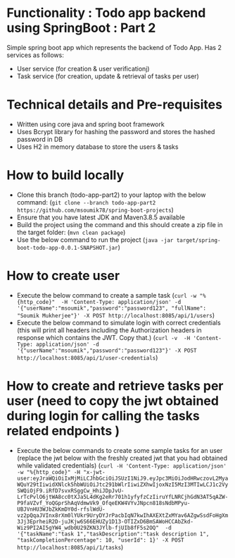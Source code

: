 # Functionality : Todo app backend using SpringBoot : Part 2
Simple spring boot app which represents the backend of Todo App.
Has 2 services as follows:
- User service (for creation & user verificationj)
- Task service (for creation, update & retrieval of tasks per user)


# Technical details and Pre-requisites
- Written using core java and spring boot framework
- Uses Bcrypt library for hashing the password and stores the hashed password in DB
- Uses H2 in memory database to store the users & tasks



# How to build locally
- Clone this branch (todo-app-part2) to your laptop with the below command:
  (`git clone --branch todo-app-part2 https://github.com/msoumik78/spring-boot-projects`)
- Ensure that you have latest JDK and Maven3.8.5 available
- Build the project using the command and this should create a zip file in the target folder:
  (`mvn clean package`)
- Use the below command to run the project
  (`java -jar target/spring-boot-todo-app-0.0.1-SNAPSHOT.jar`)


# How to create user
- Execute the below command to create a sample task
  (`curl -w "%{http_code}"  -H 'Content-Type: application/json' -d  '{"userName":"msoumik","password":"password123", "fullName": "Soumik Mukherjee"}' -X POST http://localhost:8085/api/1/users`)
- Execute the below command to simulate login with correct credentials (this will print all headers including the Authorization headers in response which contains the JWT. Copy that.)
  (`curl -v  -H 'Content-Type: application/json' -d  '{"userName":"msoumik","password":"password123"}' -X POST http://localhost:8085/api/1/user-credentials`)


# How to create and retrieve tasks per user (need to copy the jwt obtained during login for calling the tasks related endpoints )
- Execute the below commands to create some sample tasks for an user (replace the jwt below with the freshly created jwt that you had obtained while validated credentials)
 (`curl -H 'Content-Type: application/json' -w "%{http_code}" -H "x-jwt-user:eyJraWQiOiIxMjMiLCJhbGciOiJSUzI1NiJ9.eyJpc3MiOiJodHRwczovL2MyaWQuY29tIiwidXNlck5hbWUiOiJtc291bWlrIiwiZXhwIjoxNzI5MzI3MTIwLCJ1c2VySWQiOjF9.iRfD7svxRSggCw_HhiJDpJvU-LrTcPvlO6jtWA8cc0tXJa5L4dKg2eRr701h1yfyfzCzIiruYfLNRCjhGdN3AT5qAZW-P9faVZvf_YoQGprShAqVdmwVk9_OfqeEKW4VYvJNpcn818sNdbMPyu-UBJVnHU3WJbZkKmDY0d-rfslWdU-vz2pQqaJVInx8rXm0lYUkr9UryDYJrPacbIqN7kwIhAXEXtZxMYav6AZgwSsdFoHgXm3Jj3EprheiR2D-juJKjw6S66EHUZy1D13-OTIZxD6BmSAWoHCCAbZkd-Wiz9PI2AI5gYW4_wdb0U29ZKN3JYlb-fjUIb8fF5s2OQ"  -d  '{"taskName":"task 1","taskDescription":"task description 1", "taskCompletionPercentage": 10, "userId": 1}' -X POST http://localhost:8085/api/1/tasks`)




